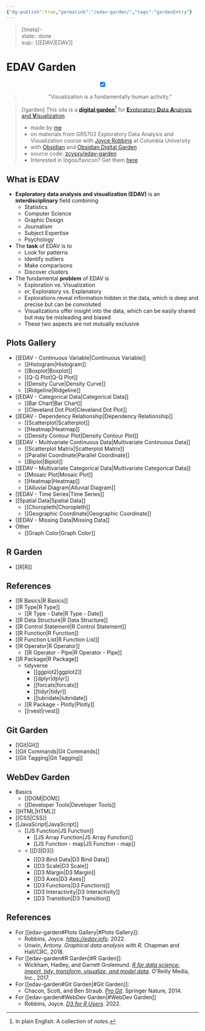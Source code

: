 ```yaml
---
{"dg-publish":true,"permalink":"/edav-garden/","tags":"gardenEntry"}
---
```


> [!meta]-  
state:: done  
sup:: [[EDAV\|EDAV]]  

# EDAV Garden

<center>
<input type="checkbox" id="logo" checked>
<label for="logo">
    <div class="logo-wrapper">
        <div class="logo"></div>
    </div>
</label>
<blockquote> "Visualization is a fundamentally human activity."
</blockquote>
</center>

> [!garden] This site is a [**digital garden**](https://github.com/MaggieAppleton/digital-gardeners)[^1] for [**E**xploratory **D**ata **A**nalysis and **V**isualization](https://edav.info)
> - made by [me](https://github.com/zcysxy)
> - on materials from GR5702 Exploratory Data Analysis and Visualization course with [Joyce Robbins](https://github.com/jtr13) at Columbia University
> - with [Obsidian](https://obsidian.md) and [Obsidian Digital Garden](https://github.com/oleeskild/obsidian-digital-garden/tree/2.17.0)
> - source code: [zcysxy/edav-garden](https://github.com/zcysxy/edav-garden)
> - Interested in logos/favicon? Get them [here](https://www.figma.com/community/file/1174213011958814978)

[^1]: In plain English: A collection of *notes*.

## What is EDAV

- **Exploratory data analysis and visualization (EDAV)** is an **interdisciplinary** field combining
    - Statistics
    - Computer Science
    - Graphic Design
    - Journalism
    - Subject Expertise
    - Psychology
- The **task** of EDAV is to
    - Look for patterns
    - Identify outliers
    - Make comparisons
    - Discover clusters
- The fundamental **problem** of EDAV is
    - Exploration vs. Visualization
    - or, Exploratory vs. Explanatory
    - Explorations reveal information hidden in the data, which is deep and precise but can be convoluted
    - Visualizations offer insight into the data, which can be easily shared but may be misleading and biased
    - These two aspects are not mutually exclusive

## Plots Gallery

- [[EDAV - Continuous Variable\|Continuous Variable]]
    - [[Histogram\|Histogram]]
    - [[Boxplot\|Boxplot]]
    - [[Q-Q Plot\|Q-Q Plot]]
    - [[Density Curve\|Density Curve]]
    - [[Ridgeline\|Ridgeline]]
- [[EDAV - Categorical Data\|Categorical Data]]
    - [[Bar Chart\|Bar Chart]]
    - [[Cleveland Dot Plot\|Cleveland Dot Plot]]
- [[EDAV - Dependency Relationship\|Dependency Relationship]]
    - [[Scatterplot\|Scatterplot]]
    - [[Heatmap\|Heatmap]]
    - [[Density Contour Plot\|Density Contour Plot]]
- [[EDAV - Multivariate Continuous Data\|Multivariate Continuous Data]]
    - [[Scatterplot Matrix\|Scatterplot Matrix]]
    - [[Parallel Coordinate\|Parallel Coordinate]]
    - [[Biplot\|Biplot]]
- [[EDAV - Multivariate Categorical Data\|Multivariate Categorical Data]]
    - [[Mosaic Plot\|Mosaic Plot]]
    - [[Heatmap\|Heatmap]]
    - [[Alluvial Diagram\|Alluvial Diagram]]
- [[EDAV - Time Series\|Time Series]]
- [[Spatial Data\|Spatial Data]]
    - [[Choropleth\|Choropleth]]
    - [[Geographic Coordinate\|Geographic Coordinate]]
- [[EDAV - Missing Data\|Missing Data]]
- Other
    - [[Graph Color\|Graph Color]]

## R Garden

- [[R\|R]]

<div class="transclusion internal-embed is-loaded"><div class="markdown-embed">



## References

- [[R Basics\|R Basics]]
- [[R Type\|R Type]]
    - [[R Type - Date\|R Type - Date]]
- [[R Data Structure\|R Data Structure]]
- [[R Control Statement\|R Control Statement]]
- [[R Function\|R Function]]
- [[R Function List\|R Function List]]
- [[R Operator\|R Operator]]
    - [[R Operator - Pipe\|R Operator - Pipe]]
- [[R Package\|R Package]]
    - tidyverse
        - [[ggplot2\|ggplot2]]
        - [[dplyr\|dplyr]]
        - [[forcats\|forcats]]
        - [[tidyr\|tidyr]]
        - [[lubridate\|lubridate]]
    - [[R Package - Plotly\|Plotly]]
    - [[rvest\|rvest]]


</div></div>


## Git Garden

- [[Git\|Git]]
- [[Git Commands\|Git Commands]]
- [[Git Tagging\|Git Tagging]]

## WebDev Garden

- Basics
    - [[DOM\|DOM]]
    - [[Developer Tools\|Developer Tools]]
- [[HTML\|HTML]]
- [[CSS\|CSS]]
- [[JavaScript\|JavaScript]]
    - [[JS Function\|JS Function]]
        - [[JS Array Function\|JS Array Function]]
        - [[JS Function - map\|JS Function - map]]
    - ⭐️ [[D3\|D3]]
        - [[D3 Bind Data\|D3 Bind Data]]
        - [[D3 Scale\|D3 Scale]]
        - [[D3 Margin\|D3 Margin]]
        - [[D3 Axes\|D3 Axes]]
        - [[D3 Functions\|D3 Functions]]
        - [[D3 Interactivity\|D3 Interactivity]]
        - [[D3 Transition\|D3 Transition]]

## References

- For [[edav-garden#Plots Gallery\|#Plots Gallery]]:
    - Robbins, Joyce. *<https://edav.info>*. 2022.
    - Unwin, Antony. *Graphical data analysis with R*. Chapman and Hall/CRC, 2018.
- For [[edav-garden#R Garden\|#R Garden]]:
    - Wickham, Hadley, and Garrett Grolemund. *[R for data science: import, tidy, transform, visualize, and model data](https://r4ds.had.co.nz)*. O'Reilly Media, Inc., 2017.
- For [[edav-garden#Git Garden\|#Git Garden]]:
    - Chacon, Scott, and Ben Straub. *[Pro Git](https://git-scm.com/book/en/v2)*. Springer Nature, 2014.
- For [[edav-garden#WebDev Garden\|#WebDev Garden]]
    - Robbins, Joyce. *[D3 for R Users](https://jtr13.github.io/d3book/)*. 2022.

